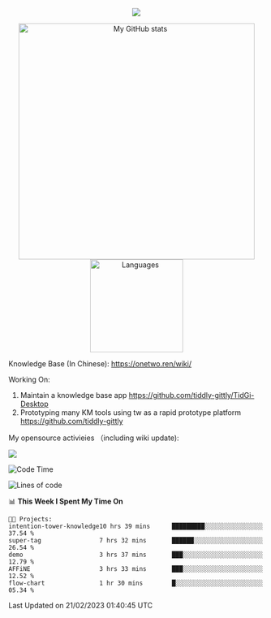 <a href="https://github.com/linonetwo">
    <p align="center">
        <img src="https://github-profile-trophy.vercel.app/?username=linonetwo&column=7&theme=onedark"/>
    </p>
</a>
<a align="center" href="https://github.com/linonetwo">
  <p align="center">
    <img src="https://github-readme-stats.vercel.app/api?username=linonetwo&show_icons=true&count_private=true" alt="My GitHub stats" width="465"/>
    <img src="https://github-readme-stats.vercel.app/api/top-langs/?username=linonetwo&layout=compact&langs_count=10" alt="Languages" height="183">
  </p>
</a>

Knowledge Base (In Chinese): https://onetwo.ren/wiki/

Working On: 

1. Maintain a knowledge base app https://github.com/tiddly-gittly/TidGi-Desktop
1. Prototyping many KM tools using tw as a rapid prototype platform https://github.com/tiddly-gittly

My opensource activieies （including wiki update):

![](https://visitor-badge.glitch.me/badge?page_id=linonetwo.linonetwo)

<!--START_SECTION:waka-->
![Code Time](http://img.shields.io/badge/Code%20Time-1%2C571%20hrs%2025%20mins-blue)

![Lines of code](https://img.shields.io/badge/From%20Hello%20World%20I%27ve%20Written-11%20Million%20lines%20of%20code-blue)

📊 **This Week I Spent My Time On** 

```text
🐱‍💻 Projects: 
intention-tower-knowledge10 hrs 39 mins      █████████░░░░░░░░░░░░░░░░   37.54 % 
super-tag                7 hrs 32 mins       ██████░░░░░░░░░░░░░░░░░░░   26.54 % 
demo                     3 hrs 37 mins       ███░░░░░░░░░░░░░░░░░░░░░░   12.79 % 
AFFiNE                   3 hrs 33 mins       ███░░░░░░░░░░░░░░░░░░░░░░   12.52 % 
flow-chart               1 hr 30 mins        █░░░░░░░░░░░░░░░░░░░░░░░░   05.34 % 

```


 Last Updated on 21/02/2023 01:40:45 UTC
<!--END_SECTION:waka-->
